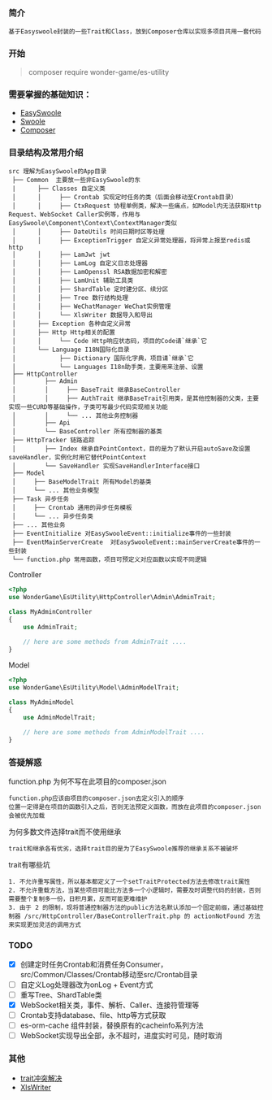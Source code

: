 
### 简介

    基于Easyswoole封装的一些Trait和Class，放到Composer仓库以实现多项目共用一套代码

### 开始

> composer require wonder-game/es-utility

### 需要掌握的基础知识：

- [EasySwoole](http://www.easyswoole.com)
- [Swoole](https://wiki.swoole.com)
- [Composer](https://getcomposer.org)

### 目录结构及常用介绍

    src 理解为EasySwoole的App目录
     ├── Common  主要放一些非EasySwoole的东
     |      ├── Classes 自定义类
     │      │     ├── Crontab 实现定时任务的类（后面会移动至Crontab目录）
     │      │     ├── CtxRequest 协程单例类，解决一些痛点，如Model内无法获取Http Request、WebSocket Caller实例等，作用与EasySwoole\Component\Context\ContextManager类似
     │      │     ├── DateUtils 时间日期时区等处理
     │      │     ├── ExceptionTrigger 自定义异常处理器，将异常上报至redis或http
     │      │     ├── LamJwt jwt
     │      │     ├── LamLog 自定义日志处理器
     │      │     ├── LamOpenssl RSA数据加密和解密
     │      │     ├── LamUnit 辅助工具类
     │      │     ├── ShardTable 定时建分区、续分区
     │      │     ├── Tree 数行结构处理
     │      │     ├── WeChatManager WeChat实例管理
     │      │     └── XlsWriter 数据导入和导出
     │      ├── Exception 各种自定义异常
     │      ├── Http Http相关的配置
     │      │     └── Code Http响应状态码，项目的Code请`继承`它
     │      └── Language I18N国际化目录
     │            ├── Dictionary 国际化字典，项目请`继承`它
     │            └── Languages I18n助手类，主要用来注册、设置
     ├── HttpController
     │        ├── Admin
     │        │     ├── BaseTrait 继承BaseController
     │        │     ├── AuthTrait 继承BaseTrait引用类，是其他控制器的父类，主要实现一些CURD等基础操作，子类可写最少代码实现相关功能
     │        │     └── ... 其他业务控制器
     │        ├── Api
     │        └── BaseController 所有控制器的基类
     ├── HttpTracker 链路追踪
     │        ├── Index 继承自PointContext，目的是为了默认开启autoSave及设置saveHandler，实例化时用它替代PointContext
     │        └── SaveHandler 实现SaveHandlerInterface接口
     ├── Model
     │     ├── BaseModelTrait 所有Model的基类
     │     └── ... 其他业务模型
     ├── Task 异步任务
     │     ├── Crontab 通用的异步任务模板
     │     └── ... 异步任务类
     ├── ... 其他业务
     ├── EventInitialize 对EasySwooleEvent::initialize事件的一些封装
     ├── EventMainServerCreate  对EasySwooleEvent::mainServerCreate事件的一些封装
     └── function.php 常用函数，项目可预定义对应函数以实现不同逻辑

Controller
```php
<?php
use WonderGame\EsUtility\HttpController\Admin\AdminTrait;

class MyAdminController
{
	use AdminTrait;
    
	// here are some methods from AdminTrait ....
}

```
Model
```php
<?php
use WonderGame\EsUtility\Model\AdminModelTrait;

class MyAdminModel
{
	use AdminModelTrait;
    
	// here are some methods from AdminModelTrait ....
}

```

### 答疑解惑

 function.php 为何不写在此项目的composer.json

    function.php应该由项目的composer.json去定义引入的顺序
    位置一定得是在项目的函数引入之后，否则无法预定义函数，而放在此项目的composer.json会被优先加载

为何多数文件选择trait而不使用继承

    trait和继承各有优劣，选择trait目的是为了EasySwoole推荐的继承关系不被破坏

trait有哪些坑

    1. 不允许重写属性，所以基本都定义了一个setTraitProtected方法去修改trait属性
    2. 不允许重载方法，当某些项目可能比方法多一个小逻辑时，需要及时调整代码的封装，否则需要整个复制多一份，日积月累，反而可能更难维护
    3. 由于 2 的限制，现将普通控制器方法的public方法名默认添加一个固定前缀，通过基础控制器 /src/HttpController/BaseControllerTrait.php 的 actionNotFound 方法来实现更加灵活的调用方式

### TODO

- [x] 创建定时任务Crontab和消费任务Consumer，src/Common/Classes/Crontab移动至src/Crontab目录
- [ ] 自定义Log处理器改为onLog + Event方式
- [ ] 重写Tree、ShardTable类
- [x] WebSocket相关类，事件、解析、Caller、连接符管理等
- [ ] Crontab支持database、file、http等方式获取
- [ ] es-orm-cache 组件封装，替换原有的cacheinfo系列方法
- [ ] WebSocket实现导出全部，永不超时，进度实时可见，随时取消

### 其他

- [trait冲突解决](https://www.php.net/manual/zh/language.oop5.traits.php)
- [XlsWriter](https://xlswriter-docs.viest.me/zh-cn)

